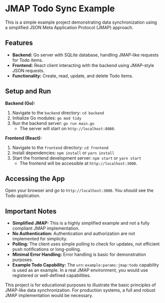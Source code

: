 # JMAP Todo Sync Example

This is a simple example project demonstrating data synchronization using a simplified JSON Meta Application Protocol (JMAP) approach.

## Features

*   **Backend:** Go server with SQLite database, handling JMAP-like requests for Todo items.
*   **Frontend:** React client interacting with the backend using JMAP-style JSON requests.
*   **Functionality:** Create, read, update, and delete Todo items.

## Setup and Run

**Backend (Go):**

1.  Navigate to the `backend` directory: `cd backend`
2.  Initialize Go modules: `go mod tidy`
3.  Run the backend server: `go run main.go`
    *   The server will start on `http://localhost:8080`.

**Frontend (React):**

1.  Navigate to the `frontend` directory: `cd frontend`
2.  Install dependencies: `npm install` or `yarn install`
3.  Start the frontend development server: `npm start` or `yarn start`
    *   The frontend will be accessible at `http://localhost:3000`.

## Accessing the App

Open your browser and go to `http://localhost:3000`. You should see the Todo application.

## Important Notes

*   **Simplified JMAP:** This is a highly simplified example and not a fully compliant JMAP implementation.
*   **No Authentication:** Authentication and authorization are not implemented for simplicity.
*   **Polling:** The client uses simple polling to check for updates, not efficient push notifications or long-polling.
*   **Minimal Error Handling:** Error handling is basic for demonstration purposes.
*   **Example Todo Capability:**  The `urn:example:params:jmap:todo` capability is used as an example. In a real JMAP environment, you would use registered or well-defined capabilities.

This project is for educational purposes to illustrate the basic principles of JMAP-like data synchronization. For production systems, a full and robust JMAP implementation would be necessary.
